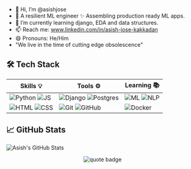 - 👋 Hi, I’m @asishjose
- 👀 A resilient ML engineer ✨ Assembling production ready ML apps.
- 🌱 I’m currently learning django, EDA and data structures.
- 📫 Reach me: www.linkedin.com/in/asish-jose-kakkadan
- 😄 Pronouns: He/Him
-    "We live in the time of cutting edge obsolescence"

## 🛠️ Tech Stack
| Skills 💡 | Tools ⚙️ | Learning 📚 |
|----------|-----------|-------------|
| ![Python](https://img.shields.io/badge/-Python-05122A?style=flat&logo=python) ![JS](https://img.shields.io/badge/-JavaScript-05122A?style=flat&logo=javascript) | ![Django](https://img.shields.io/badge/-Django-05122A?style=flat&logo=django) ![Postgres](https://img.shields.io/badge/-PostgreSQL-05122A?style=flat&logo=postgresql) | ![ML](https://img.shields.io/badge/-Machine%20Learning-05122A?style=flat&logo=scikit-learn) ![NLP](https://img.shields.io/badge/-NLP-05122A?style=flat&logo=ai) |
| ![HTML](https://img.shields.io/badge/-HTML5-05122A?style=flat&logo=html5) ![CSS](https://img.shields.io/badge/-CSS3-05122A?style=flat&logo=css3) | ![Git](https://img.shields.io/badge/-Git-05122A?style=flat&logo=git) ![GitHub](https://img.shields.io/badge/-GitHub-05122A?style=flat&logo=github) | ![Docker](https://img.shields.io/badge/-Docker-05122A?style=flat&logo=docker) |

## 📈 GitHub Stats
![Asish's GitHub Stats](https://github-readme-stats.vercel.app/api?username=asishjose&show_icons=true&theme=radical)


<p align="center">
  <img src="https://img.shields.io/badge/Quote-First%2C%20solve%20the%20problem%2C%20then%20write%20the%20code.-blueviolet?style=for-the-badge&logo=python&logoColor=white" alt="quote badge"/>
</p>

<!---
asishjose/asishjose is a ✨ special ✨ repository because its `README.md` (this file) appears on your GitHub profile.
You can click the Preview link to take a look at your changes.
--->
